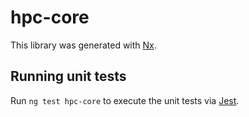 # hpc-core

This library was generated with [Nx](https://nx.dev).

## Running unit tests

Run `ng test hpc-core` to execute the unit tests via [Jest](https://jestjs.io).
